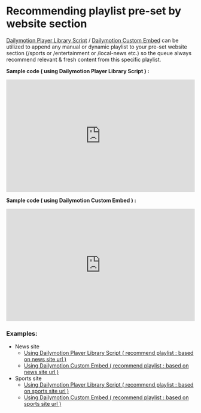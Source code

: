 # Recommending playlist pre-set by website section

[Dailymotion Player Library Script](https://developers.dailymotion.com/player/#player-library-script) / [Dailymotion Custom Embed](https://dailymotion-pro-services.github.io/custom-embed-v2/) can be utilized to append any manual or dynamic playlist to your pre-set website section (/sports or /entertainment or /local-news etc.) so the queue always recommend relevant & fresh content from this specific playlist.

**Sample code ( using Dailymotion Player Library Script ) :**
<iframe height="300" style="width: 100%;" scrolling="no" title="Embed playlist according to page origin/url with video" src="https://codepen.io/skhassandaily/embed/gOXgZdx?default-tab=js&editable=true&theme-id=light" frameborder="no" loading="lazy" allowtransparency="true" allowfullscreen="true">
  See the Pen <a href="https://codepen.io/skhassandaily/pen/gOXgZdx">
  Embed playlist according to page origin/url with video</a> by skhassandaily (<a href="https://codepen.io/skhassandaily">@skhassandaily</a>)
  on <a href="https://codepen.io">CodePen</a>.
</iframe>

**Sample code ( using Dailymotion Custom Embed ) :**
<iframe height="300" style="width: 100%;" scrolling="no" title="Embed playlist according to page origin/url with video : CE" src="https://codepen.io/skhassandaily/embed/YzEbpvr?default-tab=js&editable=true&theme-id=light" frameborder="no" loading="lazy" allowtransparency="true" allowfullscreen="true">
  See the Pen <a href="https://codepen.io/skhassandaily/pen/YzEbpvr">
  Embed playlist according to page origin/url with video : CE</a> by skhassandaily (<a href="https://codepen.io/skhassandaily">@skhassandaily</a>)
  on <a href="https://codepen.io">CodePen</a>.
</iframe>

### Examples:
- News site
  - [Using Dailymotion Player Library Script ( recommend playlist : based on news site url  )](https://dailymotion-pro-services.github.io/custom-embed-v2/examples/playlist_by_site/news/index.html)
  - [Using Dailymotion Custom Embed ( recommend playlist : based on news site url  )](https://dailymotion-pro-services.github.io/custom-embed-v2/examples/playlist_by_site/news_ce/index.html)
- Sports site
  - [Using Dailymotion Player Library Script ( recommend playlist : based on sports site url  )](https://dailymotion-pro-services.github.io/custom-embed-v2/examples/playlist_by_site/sports/index.html)
  - [Using Dailymotion Custom Embed ( recommend playlist : based on sports site url  )](https://dailymotion-pro-services.github.io/custom-embed-v2/examples/playlist_by_site/sports_ce/index.html)
